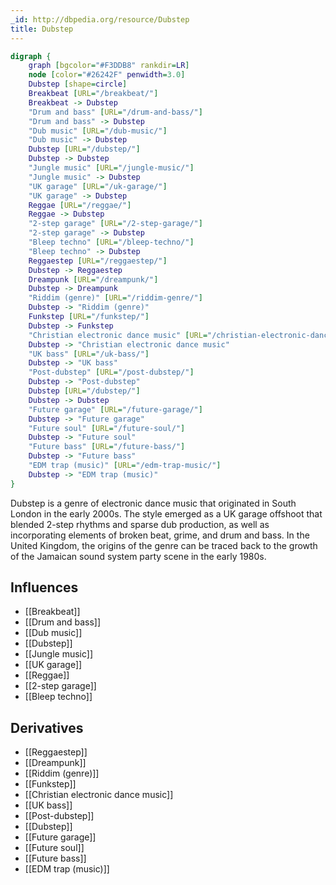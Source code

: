 ```yaml
---
_id: http://dbpedia.org/resource/Dubstep
title: Dubstep
---
```


```dot
digraph {
	graph [bgcolor="#F3DDB8" rankdir=LR]
	node [color="#26242F" penwidth=3.0]
	Dubstep [shape=circle]
	Breakbeat [URL="/breakbeat/"]
	Breakbeat -> Dubstep
	"Drum and bass" [URL="/drum-and-bass/"]
	"Drum and bass" -> Dubstep
	"Dub music" [URL="/dub-music/"]
	"Dub music" -> Dubstep
	Dubstep [URL="/dubstep/"]
	Dubstep -> Dubstep
	"Jungle music" [URL="/jungle-music/"]
	"Jungle music" -> Dubstep
	"UK garage" [URL="/uk-garage/"]
	"UK garage" -> Dubstep
	Reggae [URL="/reggae/"]
	Reggae -> Dubstep
	"2-step garage" [URL="/2-step-garage/"]
	"2-step garage" -> Dubstep
	"Bleep techno" [URL="/bleep-techno/"]
	"Bleep techno" -> Dubstep
	Reggaestep [URL="/reggaestep/"]
	Dubstep -> Reggaestep
	Dreampunk [URL="/dreampunk/"]
	Dubstep -> Dreampunk
	"Riddim (genre)" [URL="/riddim-genre/"]
	Dubstep -> "Riddim (genre)"
	Funkstep [URL="/funkstep/"]
	Dubstep -> Funkstep
	"Christian electronic dance music" [URL="/christian-electronic-dance-music/"]
	Dubstep -> "Christian electronic dance music"
	"UK bass" [URL="/uk-bass/"]
	Dubstep -> "UK bass"
	"Post-dubstep" [URL="/post-dubstep/"]
	Dubstep -> "Post-dubstep"
	Dubstep [URL="/dubstep/"]
	Dubstep -> Dubstep
	"Future garage" [URL="/future-garage/"]
	Dubstep -> "Future garage"
	"Future soul" [URL="/future-soul/"]
	Dubstep -> "Future soul"
	"Future bass" [URL="/future-bass/"]
	Dubstep -> "Future bass"
	"EDM trap (music)" [URL="/edm-trap-music/"]
	Dubstep -> "EDM trap (music)"
}
```

Dubstep is a genre of electronic dance music that originated in South London in the early 2000s. The style emerged as a UK garage offshoot that blended 2-step rhythms and sparse dub production, as well as incorporating elements of broken beat, grime, and drum and bass. In the United Kingdom, the origins of the genre can be traced back to the growth of the Jamaican sound system party scene in the early 1980s.

## Influences

- [[Breakbeat]]
- [[Drum and bass]]
- [[Dub music]]
- [[Dubstep]]
- [[Jungle music]]
- [[UK garage]]
- [[Reggae]]
- [[2-step garage]]
- [[Bleep techno]]

## Derivatives

- [[Reggaestep]]
- [[Dreampunk]]
- [[Riddim (genre)]]
- [[Funkstep]]
- [[Christian electronic dance music]]
- [[UK bass]]
- [[Post-dubstep]]
- [[Dubstep]]
- [[Future garage]]
- [[Future soul]]
- [[Future bass]]
- [[EDM trap (music)]]
